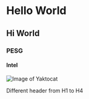 # Hello World
## Hi World
### PESG
#### Intel

![Image of Yaktocat](https://octodex.github.com/images/yaktocat.png)

Different header from H1 to H4

